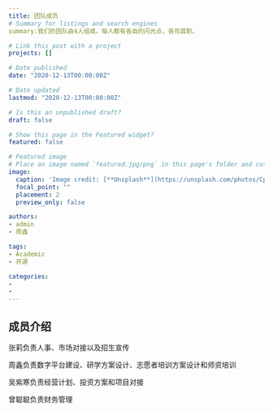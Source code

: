 ```yaml
---
title: 团队成员
# Summary for listings and search engines
summary:我们的团队由4人组成，每人都有各自的闪光点，各司其职。

# Link this post with a project
projects: []

# Date published
date: "2020-12-13T00:00:00Z"

# Date updated
lastmod: "2020-12-13T00:00:00Z"

# Is this an unpublished draft?
draft: false

# Show this page in the Featured widget?
featured: false

# Featured image
# Place an image named `featured.jpg/png` in this page's folder and customize its options here.
image:
  caption: 'Image credit: [**Unsplash**](https://unsplash.com/photos/CpkOjOcXdUY)'
  focal_point: ""
  placement: 2
  preview_only: false

authors:
- admin
- 周鑫

tags:
- Academic
- 开源

categories:
- 
- 
---
```


## 成员介绍

张莉负责人事、市场对接以及招生宣传

周鑫负责数字平台建设、研学方案设计、志愿者培训方案设计和师资培训

吴紫寒负责经营计划、投资方案和项目对接

曾聪聪负责财务管理



